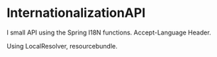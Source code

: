 # InternationalizationAPI
I small API using the Spring I18N functions. Accept-Language Header.

Using LocalResolver, resourcebundle.


